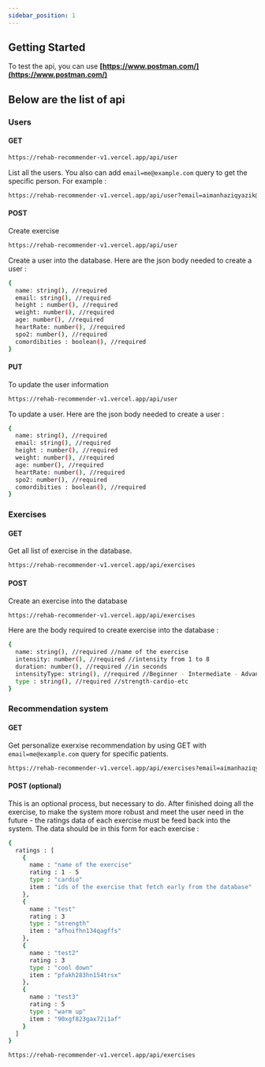 ```yaml
---
sidebar_position: 1
---
```


## Getting Started

To test the api, you can use **[https://www.postman.com/](https://www.postman.com/)**

## Below are the list of api
### Users

#### GET

```bash
https://rehab-recommender-v1.vercel.app/api/user
```
List all the users. You also can add `email=me@example.com` query to get the specific person. For example : 

```bash
https://rehab-recommender-v1.vercel.app/api/user?email=aimanhaziqyazik@gmail.com
```

#### POST

Create exercise 
```bash
https://rehab-recommender-v1.vercel.app/api/user
```

Create a user into the database. Here are the json body needed to create a user : 
```bash 
{
  name: string(), //required
  email: string(), //required
  height : number(), //required
  weight: number(), //required
  age: number(), //required
  heartRate: number(), //required
  spo2: number(), //required
  comordibities : boolean(), //required
}
```

#### PUT

To update the user information
```bash
https://rehab-recommender-v1.vercel.app/api/user
```

To update a user. Here are the json body needed to create a user : 
```bash 
{
  name: string(), //required
  email: string(), //required
  height : number(), //required
  weight: number(), //required
  age: number(), //required
  heartRate: number(), //required
  spo2: number(), //required
  comordibities : boolean(), //required
}
```

### Exercises

#### GET

Get all list of exercise in the database.
```bash
https://rehab-recommender-v1.vercel.app/api/exercises
```

#### POST

Create an exercise into the database
```bash
https://rehab-recommender-v1.vercel.app/api/exercises
```
Here are the body required to create exercise into the database : 
```bash
{
  name: string(), //required //name of the exercise
  intensity: number(), //required //intensity from 1 to 8
  duration: number(), //required //in seconds
  intensityType: string(), //required //Beginner - Intermediate - Advance
  type : string(), //required //strength-cardio-etc
}
```
### Recommendation system

#### GET
Get personalize exerxise recommendation by using GET with `email=me@example.com` query for specific patients. 

```bash
https://rehab-recommender-v1.vercel.app/api/exercises?email=aimanhaziqyazik@gmail.com
```

#### POST (optional)

This is an optional process, but necessary to do. After finished doing all the exercise, to make the system more robust and meet the user need in the future - the ratings data of each exercise must be feed back into the system. The data should be in this form for each exercise : 

```bash
{
  ratings : [
    {
      name : "name of the exercise"
      rating : 1 - 5
      type : "cardio"
      item : "ids of the exercise that fetch early from the database"
    },
    {
      name : "test"
      rating : 3
      type : "strength"
      item : "afhoifhn134qagffs"
    },
    {
      name : "test2"
      rating : 3
      type : "cool down"
      item : "pfakh283hn154trsx"
    },
    {
      name : "test3"
      rating : 5
      type : "warm up"
      item : "90xgf823gax72i1af"
    }
  ]
}
```

```bash
https://rehab-recommender-v1.vercel.app/api/exercises
```